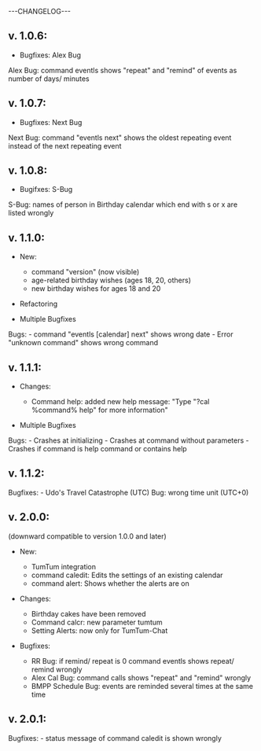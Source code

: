 ---CHANGELOG---

v. 1.0.6:
---------
- Bugfixes: Alex Bug

Alex Bug: command eventls shows "repeat" and "remind" of events as number of days/ minutes

v. 1.0.7:
---------
- Bugfixes: Next Bug

Next Bug: command "eventls next" shows the oldest repeating event instead of the next repeating event

v. 1.0.8:
---------
- Bugifxes: S-Bug

S-Bug: names of person in Birthday calendar which end with s or x are listed wrongly

v. 1.1.0:
--------
- New:
	- command "version" (now visible)
	- age-related birthday wishes (ages 18, 20, others)
	- new birthday wishes for ages 18 and 20

- Refactoring

- Multiple Bugfixes

Bugs:
	- command "eventls [calendar] next" shows wrong date
	- Error "unknown command" shows wrong command

v. 1.1.1:
--------
- Changes:
	- Command help: added new help message: "Type "?cal %command% help" for more information"

- Multiple Bugfixes

Bugs:
	- Crashes at initializing
	- Crashes at command without parameters
	- Crashes if command is help command or contains help

v. 1.1.2:
--------
Bugfixes: 
	- Udo's Travel Catastrophe (UTC) Bug: wrong time unit (UTC+0)
	
v. 2.0.0:
--------
(downward compatible to version 1.0.0 and later)
- New:
	- TumTum integration
	- command caledit: Edits the settings of an existing calendar
	- command alert: Shows whether the alerts are on
	
- Changes:
	- Birthday cakes have been removed
	- Command calcr: new parameter tumtum
	- Setting Alerts: now only for TumTum-Chat
	
- Bugfixes:
	- RR Bug: if remind/ repeat is 0 command eventls shows repeat/ remind wrongly
	- Alex Cal Bug: command calls shows "repeat" and "remind" wrongly
	- BMPP Schedule Bug: events are reminded several times at the same time
	
v. 2.0.1:
--------
Bugfixes:
	- status message of command caledit is shown wrongly
	
